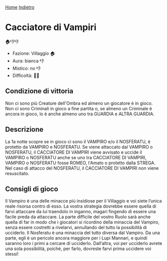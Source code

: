 [Home](/wherewolf-rules)
[Indietro](..)

# Cacciatore di Vampiri

<span class='emoji'>🏠👎👎</span>

- Fazione: Villaggio <span class='emoji'>🏠</span>
- Aura: bianca <span class='emoji'>👎</span>
- Mistico: no <span class='emoji'>👎</span>
- Difficoltà: <span class='emoji'>🌙🌙</span>

## Condizione di vittoria

Non ci sono più Creature dell'Ombra ed almeno un giocatore è in gioco. Non ci sono Criminali in gioco a fine partita o, se almeno un Criminale è ancora in gioco, lo è anche almeno uno tra GUARDIA e ALTRA GUARDIA.

## Descrizione

La 1a notte scopre se in gioco ci sono il VAMPIRO e/o il NOSFERATU, è protetto da VAMPIRO e NOSFERATU. Se viene attaccato dal VAMPIRO o NOSFERATU, il CACCIATORE DI VAMPIRI viene avvisato e uccide il VAMPIRO o NOSFERATU anche se uno tra CACCIATORE DI VAMPIRI, VAMPIRO o NOSFERATU fosse ROMEO, l'Amato o protetto dalla STREGA. Nel caso di attacco del NOSFERATU, il CACCIATORE DI VAMPIRI non viene resuscitato.

## Consigli di gioco

Il Vampiro è una delle minacce più insidiose per il Villaggio e voi siete l’unica reale risorsa contro di esso. La vostra strategia dovrebbe essere quella di farvi attaccare da lui traendolo in inganno, magari fingendo di essere una facile preda da attaccare. La parte difficile del vostro Ruolo sarà anche quella di far in modo che i giocatori si ricordino della minaccia del Vampiro, senza essere costretti a rivelarvi, annullando del tutto la possibilità di ucciderlo. Il Nosferatu è una minaccia del tutto diversa dal Vampiro. Da una parte, egli è un pericolo ancora maggiore per i Lupi Mannari, e quindi saranno loro i primi a cercare di ucciderlo. Dall’altra, voi per ucciderlo avrete una sola possibilità, poiché, per farlo, dovreste farvi prima uccidere voi stessi!
